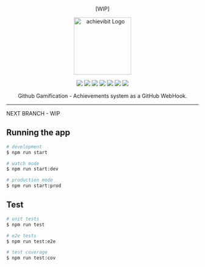 <p align="center">[WIP]</p>
<p align="center">
  <a href="https://achievibit.kibibit.io/" target="blank"><img src="http://Kibibit.io/kibibit-assets/SVG/achievibit-text.svg" width="150" alt="achievibit Logo" />
  </a>
</p>
<p align="center">
  <a href="https://github.com/semantic-release/semantic-release"><img src="https://img.shields.io/badge/%20%20%F0%9F%93%A6%F0%9F%9A%80-semantic--release-e10079.svg"></a>
  <a href="https://greenkeeper.io/"><img src="https://img.shields.io/badge/greenkeeper-enabled-brightgreen.svg"></a>
  <a href="https://travis-ci.org/Kibibit/achievibit"><img src="https://travis-ci.org/Kibibit/achievibit.svg?branch=master"></a>
  <a href="https://coveralls.io/github/Kibibit/achievibit?branch=master"><img src="https://coveralls.io/repos/github/Kibibit/achievibit/badge.svg?branch=master"></a>
  <a href="https://www.codacy.com/app/neilkalman/achievibit-new?utm_source=github.com&amp;utm_medium=referral&amp;utm_content=Kibibit/achievibit-new&amp;utm_campaign=Badge_Grade"><img src="https://api.codacy.com/project/badge/Grade/6ede30ddc2d84311b420dd661aca5f4b"></a>
  <a href="#contributors"><img src="https://img.shields.io/badge/all_contributors-6-orange.svg"></a>
  <a href="https://salt.bountysource.com/teams/kibibit"><img src="https://img.shields.io/endpoint.svg?url=https://monthly-salt.now.sh/kibibit&style=flat-square"></a>
</p>
<p align="center">
  Github Gamification - Achievements system as a GitHub WebHook.
</p>
<hr>
NEXT BRANCH - WIP

## Running the app

```bash
# development
$ npm run start

# watch mode
$ npm run start:dev

# production mode
$ npm run start:prod
```

## Test

```bash
# unit tests
$ npm run test

# e2e tests
$ npm run test:e2e

# test coverage
$ npm run test:cov
```

